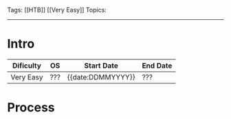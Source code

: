 
Tags: [[HTB]] [[Very Easy]]
Topics: 

---

# Intro
| Dificulty | OS | Start Date | End Date |
|---|---|---|---|
| Very Easy | ??? | {{date:DDMMYYYY}} | ??? |

# Process